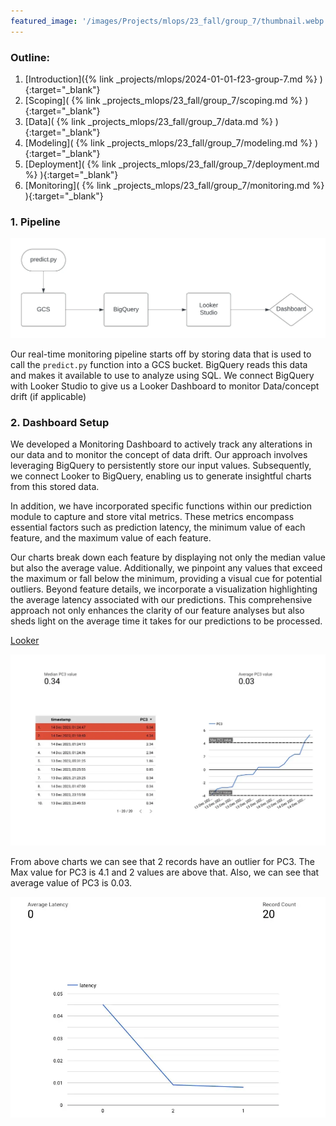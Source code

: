 ```yaml
---
featured_image: '/images/Projects/mlops/23_fall/group_7/thumbnail.webp'
---
```


### Outline:
1. [Introduction]({% link _projects/mlops/2024-01-01-f23-group-7.md %} ){:target="_blank"}<br>
2. [Scoping]( {% link _projects_mlops/23_fall/group_7/scoping.md %} ){:target="_blank"}<br>
3. [Data]( {% link _projects_mlops/23_fall/group_7/data.md %} ){:target="_blank"}<br>
4. [Modeling]( {% link _projects_mlops/23_fall/group_7/modeling.md %} ){:target="_blank"}<br>
5. [Deployment]( {% link _projects_mlops/23_fall/group_7/deployment.md %} ){:target="_blank"}<br>
6. [Monitoring]( {% link _projects_mlops/23_fall/group_7/monitoring.md %} ){:target="_blank"}<br>

### 1. Pipeline

![Monitoring Graph](/images/Projects/mlops/23_fall/group_7/Monitoring_grpah.webp "Monitoring Graph")

Our real-time monitoring pipeline starts off by storing data that is used to call the `predict.py` function into a GCS bucket. BigQuery reads this data and makes it available to use to analyze using SQL. We connect BigQuery with Looker Studio to give us a Looker Dashboard to monitor Data/concept drift (if applicable) 

### 2. Dashboard Setup

We developed a Monitoring Dashboard to actively track any alterations in our data and to monitor the concept of data drift. Our approach involves leveraging BigQuery to persistently store our input values. Subsequently, we connect Looker to BigQuery, enabling us to generate insightful charts from this stored data.

In addition, we have incorporated specific functions within our prediction module to capture and store vital metrics. These metrics encompass essential factors such as prediction latency, the minimum value of each feature, and the maximum value of each feature.

Our charts break down each feature by displaying not only the median value but also the average value. Additionally, we pinpoint any values that exceed the maximum or fall below the minimum, providing a visual cue for potential outliers. Beyond feature details, we incorporate a visualization highlighting the average latency associated with our predictions. This comprehensive approach not only enhances the clarity of our feature analyses but also sheds light on the average time it takes for our predictions to be processed. 

[Looker](https://lookerstudio.google.com/u/0/reporting/14d7886c-3581-4e2f-b2cc-1a3d27614b8d/page/p_gvmoucxlcd?s=tsXALSpVJ3w)

![Monitoring Graph PC3](/images/Projects/mlops/23_fall/group_7/Monitoring_Grpahs_PC3.webp "Monitoring Graph PC3")

From above charts we can see that 2 records have an outlier for PC3. The Max value for PC3 is 4.1 and 2 values are above that. Also, we can see that average value of PC3 is 0.03.

![Monitoring Graph Latency](/images/Projects/mlops/23_fall/group_7/Monitoring_Graphs_Latency.webp "Monitoring Graph Latency")



